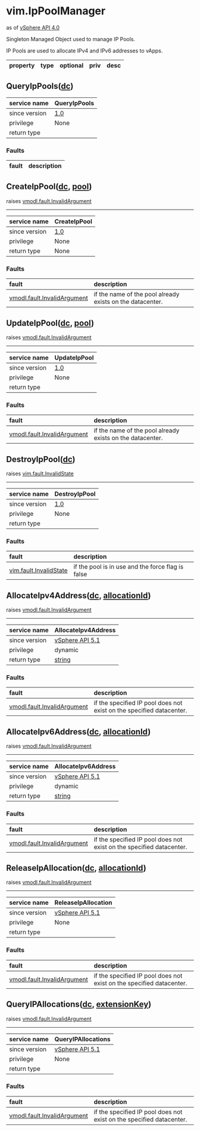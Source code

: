 vim.IpPoolManager
=================
as of [vSphere API 4.0](vim.version.md#vim.version.version5)


Singleton Managed Object used to manage IP Pools.  <p>  IP Pools are used to allocate IPv4 and IPv6 addresses to vApps.

| property | type | optional | priv | desc |
|:---------|:-----|:---------|:-----|:-----|


QueryIpPools([dc](vim.Datacenter.md "vim.Datacenter"))
------------------------------------------------------

| service name | QueryIpPools |
|:--|:--|
| since version | [1.0](vim.version.md#vim.version.version5) |
| privilege    | None |
| return type |  |
### Faults
| fault | description |
|:------|:------------|




CreateIpPool([dc](vim.Datacenter.md "vim.Datacenter"), [pool](vim.vApp.IpPool.md "vim.vApp.IpPool"))
----------------------------------------------------------------------------------------------------
 raises [vmodl.fault.InvalidArgument](vmodl.fault.InvalidArgument.md "vmodl.fault.InvalidArgument")

---
| service name | CreateIpPool |
|:--|:--|
| since version | [1.0](vim.version.md#vim.version.version5) |
| privilege    | None |
| return type | None |
### Faults
| fault | description |
|:------|:------------|
| [vmodl.fault.InvalidArgument](vmodl.fault.InvalidArgument.md "vmodl.fault.InvalidArgument") | if the name of the pool already exists on the datacenter. |




UpdateIpPool([dc](vim.Datacenter.md "vim.Datacenter"), [pool](vim.vApp.IpPool.md "vim.vApp.IpPool"))
----------------------------------------------------------------------------------------------------
 raises [vmodl.fault.InvalidArgument](vmodl.fault.InvalidArgument.md "vmodl.fault.InvalidArgument")

---
| service name | UpdateIpPool |
|:--|:--|
| since version | [1.0](vim.version.md#vim.version.version5) |
| privilege    | None |
| return type |  |
### Faults
| fault | description |
|:------|:------------|
| [vmodl.fault.InvalidArgument](vmodl.fault.InvalidArgument.md "vmodl.fault.InvalidArgument") | if the name of the pool already exists on the datacenter. |




DestroyIpPool([dc](vim.Datacenter.md "vim.Datacenter"))
-------------------------------------------------------
 raises [vim.fault.InvalidState](vim.fault.InvalidState.md "vim.fault.InvalidState")

---
| service name | DestroyIpPool |
|:--|:--|
| since version | [1.0](vim.version.md#vim.version.version5) |
| privilege    | None |
| return type |  |
### Faults
| fault | description |
|:------|:------------|
| [vim.fault.InvalidState](vim.fault.InvalidState.md "vim.fault.InvalidState") | if the pool is in use and the force flag is false |




AllocateIpv4Address([dc](vim.Datacenter.md "vim.Datacenter"), [allocationId](#string "string"))
-----------------------------------------------------------------------------------------------
 raises [vmodl.fault.InvalidArgument](vmodl.fault.InvalidArgument.md "vmodl.fault.InvalidArgument")

---
| service name | AllocateIpv4Address |
|:--|:--|
| since version | [vSphere API 5.1](vim.version.md#vim.version.version5) |
| privilege    | dynamic |
| return type | [string](string.md "string") |
### Faults
| fault | description |
|:------|:------------|
| [vmodl.fault.InvalidArgument](vmodl.fault.InvalidArgument.md "vmodl.fault.InvalidArgument") | if the specified IP pool does not exist on the specified datacenter. |




AllocateIpv6Address([dc](vim.Datacenter.md "vim.Datacenter"), [allocationId](#string "string"))
-----------------------------------------------------------------------------------------------
 raises [vmodl.fault.InvalidArgument](vmodl.fault.InvalidArgument.md "vmodl.fault.InvalidArgument")

---
| service name | AllocateIpv6Address |
|:--|:--|
| since version | [vSphere API 5.1](vim.version.md#vim.version.version5) |
| privilege    | dynamic |
| return type | [string](string.md "string") |
### Faults
| fault | description |
|:------|:------------|
| [vmodl.fault.InvalidArgument](vmodl.fault.InvalidArgument.md "vmodl.fault.InvalidArgument") | if the specified IP pool does not exist on the specified datacenter. |




ReleaseIpAllocation([dc](vim.Datacenter.md "vim.Datacenter"), [allocationId](#string "string"))
-----------------------------------------------------------------------------------------------
 raises [vmodl.fault.InvalidArgument](vmodl.fault.InvalidArgument.md "vmodl.fault.InvalidArgument")

---
| service name | ReleaseIpAllocation |
|:--|:--|
| since version | [vSphere API 5.1](vim.version.md#vim.version.version5) |
| privilege    | None |
| return type |  |
### Faults
| fault | description |
|:------|:------------|
| [vmodl.fault.InvalidArgument](vmodl.fault.InvalidArgument.md "vmodl.fault.InvalidArgument") | if the specified IP pool does not exist on the specified datacenter. |




QueryIPAllocations([dc](vim.Datacenter.md "vim.Datacenter"), [extensionKey](#string "string"))
----------------------------------------------------------------------------------------------
 raises [vmodl.fault.InvalidArgument](vmodl.fault.InvalidArgument.md "vmodl.fault.InvalidArgument")

---
| service name | QueryIPAllocations |
|:--|:--|
| since version | [vSphere API 5.1](vim.version.md#vim.version.version5) |
| privilege    | None |
| return type |  |
### Faults
| fault | description |
|:------|:------------|
| [vmodl.fault.InvalidArgument](vmodl.fault.InvalidArgument.md "vmodl.fault.InvalidArgument") | if the specified IP pool does not exist on the specified datacenter. |




